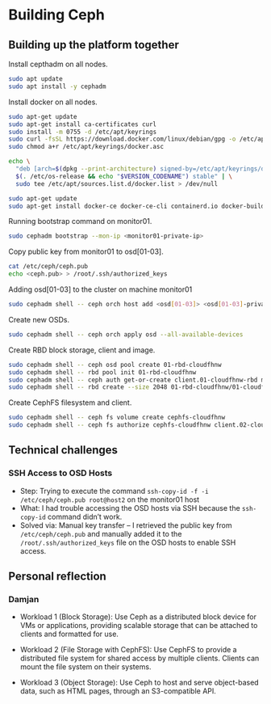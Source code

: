 # Building Ceph


## Building up the platform together

Install cepthadm on all nodes.

```bash
sudo apt update 
sudo apt install -y cephadm
```

Install docker on all nodes.

```bash
sudo apt-get update
sudo apt-get install ca-certificates curl
sudo install -m 0755 -d /etc/apt/keyrings
sudo curl -fsSL https://download.docker.com/linux/debian/gpg -o /etc/apt/keyrings/docker.asc
sudo chmod a+r /etc/apt/keyrings/docker.asc

echo \
  "deb [arch=$(dpkg --print-architecture) signed-by=/etc/apt/keyrings/docker.asc] https://download.docker.com/linux/debian \
  $(. /etc/os-release && echo "$VERSION_CODENAME") stable" | \
  sudo tee /etc/apt/sources.list.d/docker.list > /dev/null

sudo apt-get update
sudo apt-get install docker-ce docker-ce-cli containerd.io docker-buildx-plugin docker-compose-plugin
```

Running bootstrap command on monitor01.

```bash
sudo cephadm bootstrap --mon-ip <monitor01-private-ip>
```

Copy public key from monitor01 to osd[01-03].

```bash
cat /etc/ceph/ceph.pub
echo <ceph.pub> > /root/.ssh/authorized_keys
```

Adding osd[01-03] to the cluster on machine monitor01

```bash
sudo cephadm shell -- ceph orch host add <osd[01-03]> <osd[01-03]-private-ip>
```

Create new OSDs.

```bash
sudo cephadm shell -- ceph orch apply osd --all-available-devices
```

Create RBD block storage, client and image. 

```bash
sudo cephadm shell -- ceph osd pool create 01-rbd-cloudfhnw
sudo cephadm shell -- rbd pool init 01-rbd-cloudfhnw
sudo cephadm shell -- ceph auth get-or-create client.01-cloudfhnw-rbd mon 'profile rbd' osd 'profile rbd pool=01-rbd-cloudfhnw' mgr 'profile rbd pool=01-rbd-cloudfhnw'
sudo cephadm shell -- rbd create --size 2048 01-rbd-cloudfhnw/01-cloudfhnw-cloud-image
```

Create CephFS filesystem and client.

```bash
sudo cephadm shell -- ceph fs volume create cephfs-cloudfhnw
sudo cephadm shell -- ceph fs authorize cephfs-cloudfhnw client.02-cloudfhnw-cephfs / rw
```

## Technical challenges

### SSH Access to OSD Hosts  
* Step: Trying to execute the command `ssh-copy-id -f -i /etc/ceph/ceph.pub root@host2` on the monitor01 host  
* What: I had trouble accessing the OSD hosts via SSH because the `ssh-copy-id` command didn’t work.  
* Solved via: Manual key transfer – I retrieved the public key from `/etc/ceph/ceph.pub` and manually added it to the `/root/.ssh/authorized_keys` file on the OSD hosts to enable SSH access.

## Personal reflection

### Damjan

* Workload 1 (Block Storage): Use Ceph as a distributed block device for VMs or applications, providing scalable storage that can be attached to clients and formatted for use.

* Workload 2 (File Storage with CephFS): Use CephFS to provide a distributed file system for shared access by multiple clients. Clients can mount the file system on their systems.

* Workload 3 (Object Storage): Use Ceph to host and serve object-based data, such as HTML pages, through an S3-compatible API.